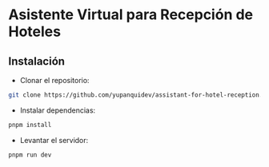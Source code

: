# Asistente Virtual para Recepción de Hoteles

## Instalación
- Clonar el repositorio:

```bash
git clone https://github.com/yupanquidev/assistant-for-hotel-reception.git
```
- Instalar dependencias:

```bash
pnpm install
```
- Levantar el servidor:
```bash
pnpm run dev
```
